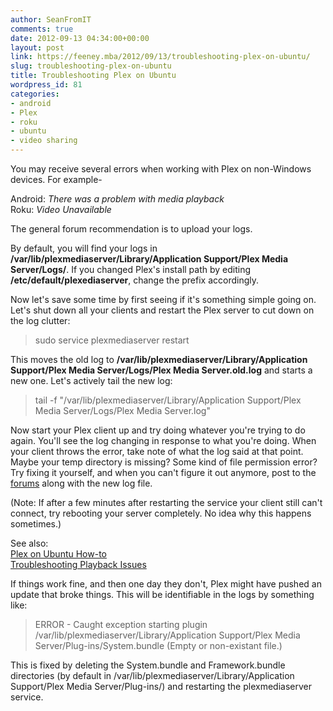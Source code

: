```yaml
---
author: SeanFromIT
comments: true
date: 2012-09-13 04:34:00+00:00
layout: post
link: https://feeney.mba/2012/09/13/troubleshooting-plex-on-ubuntu/
slug: troubleshooting-plex-on-ubuntu
title: Troubleshooting Plex on Ubuntu
wordpress_id: 81
categories:
- android
- Plex
- roku
- ubuntu
- video sharing
---
```


You may receive several errors when working with Plex on non-Windows devices. For example-  
  
Android: _There was a problem with media playback_  
Roku: _Video Unavailable_  
  
The general forum recommendation is to upload your logs.  
  
By default, you will find your logs in **/var/lib/plexmediaserver/Library/Application Support/Plex Media Server/Logs/**. If you changed Plex's install path by editing **/etc/default/plexediaserver**, change the prefix accordingly.  
  
Now let's save some time by first seeing if it's something simple going on. Let's shut down all your clients and restart the Plex server to cut down on the log clutter:  


<blockquote>sudo service plexmediaserver restart</blockquote>

  
This moves the old log to **/var/lib/plexmediaserver/Library/Application Support/Plex Media Server/Logs/Plex Media Server.old.log** and starts a new one. Let's actively tail the new log:  


<blockquote>tail -f "/var/lib/plexmediaserver/Library/Application Support/Plex Media Server/Logs/Plex Media Server.log"</blockquote>

  
Now start your Plex client up and try doing whatever you're trying to do again. You'll see the log changing in response to what you're doing. When your client throws the error, take note of what the log said at that point. Maybe your temp directory is missing? Some kind of file permission error? Try fixing it yourself, and when you can't figure it out anymore, post to the [forums](http://forums.plexapp.com/) along with the new log file.  
  
(Note: If after a few minutes after restarting the service your client still can't connect, try rebooting your server completely. No idea why this happens sometimes.)  
  
See also:  
[Plex on Ubuntu How-to](http://forums.plexapp.com/index.php/topic/26727-how-to-plex-media-server-on-ubuntu/)  
[Troubleshooting Playback Issues](http://forums.plexapp.com/index.php/topic/39820-troubleshooting-playback-issues/)  
  
If things work fine, and then one day they don't, Plex might have pushed an update that broke things. This will be identifiable in the logs by something like:  


<blockquote>ERROR - Caught exception starting plugin /var/lib/plexmediaserver/Library/Application Support/Plex Media Server/Plug-ins/System.bundle (Empty or non-existant file.)</blockquote>

  
This is fixed by deleting the System.bundle and Framework.bundle directories (by default in /var/lib/plexmediaserver/Library/Application Support/Plex Media Server/Plug-ins/) and restarting the plexmediaserver service.  
  
  

